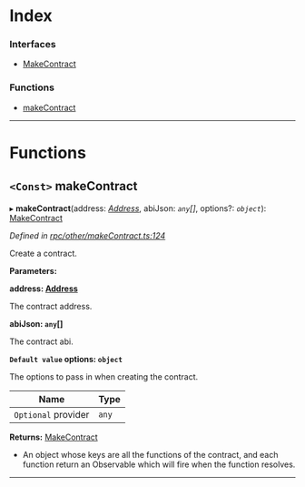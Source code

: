 

# Index

### Interfaces

* [MakeContract](../interfaces/_rpc_other_makecontract_.makecontract.md)

### Functions

* [makeContract](_rpc_other_makecontract_.md#makecontract-1)

---

# Functions

<a id="makecontract-1"></a>

## `<Const>` makeContract

▸ **makeContract**(address: *[Address](_types_.md#address)*, abiJson: *`any`[]*, options?: *`object`*): [MakeContract](../interfaces/_rpc_other_makecontract_.makecontract.md)

*Defined in [rpc/other/makeContract.ts:124](https://github.com/paritytech/js-libs/blob/aea9973/packages/light.js/src/rpc/other/makeContract.ts#L124)*

Create a contract.

**Parameters:**

**address: [Address](_types_.md#address)**

The contract address.

**abiJson: `any`[]**

The contract abi.

**`Default value` options: `object`**

The options to pass in when creating the contract.

| Name | Type |
| ------ | ------ |
| `Optional` provider | `any` |

**Returns:** [MakeContract](../interfaces/_rpc_other_makecontract_.makecontract.md)
*   An object whose keys are all the functions of the contract, and each function return an Observable which will fire when the function resolves.

___

